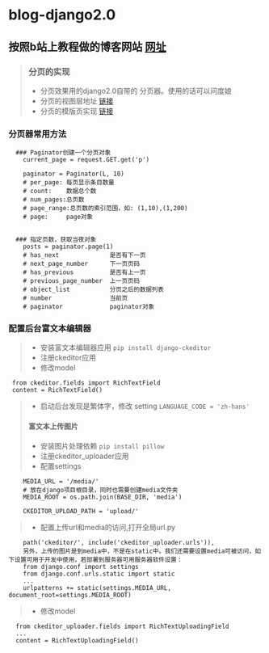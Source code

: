 # blog-django2.0
## 按照b站上教程做的博客网站 [网址](https://space.bilibili.com/252028233?spm_id_from=333.788.b_765f7570696e666f.2)
> ### 分页的实现
> * 分页效果用的django2.0自带的 分页器。使用的话可以问度娘
> * 分页的视图层地址 [链接](https://github.com/bidbear/blog-django2.0/blob/master/mysite/blog/views.py)
> * 分页的模版页实现 [链接](https://github.com/bidbear/blog-django2.0/blob/master/mysite/blog/templates/blog/blog_list.html)

### 分页器常用方法
```
  ### Paginator创建一个分页对象
    current_page = request.GET.get('p')

    paginator = Paginator(L, 10)
    # per_page: 每页显示条目数量
    # count:    数据总个数
    # num_pages:总页数
    # page_range:总页数的索引范围，如: (1,10),(1,200)
    # page:     page对象


  ### 指定页数，获取当夜对象
    posts = paginator.page(1) 
    # has_next              是否有下一页
    # next_page_number      下一页页码
    # has_previous          是否有上一页
    # previous_page_number  上一页页码
    # object_list           分页之后的数据列表
    # number                当前页
    # paginator             paginator对象
```
### 配置后台富文本编辑器
> * 安装富文本编辑器应用 `pip install django-ckeditor`
> * 注册ckeditor应用
> * 修改model 
   ```
    from ckeditor.fields import RichTextField
    content = RichTextField()
   ```
> * 启动后台发现是繁体字，修改 setting `LANGUAGE_CODE = 'zh-hans'`
> #### 富文本上传图片
> *  安装图片处理依赖 `pip install pillow`
> * 注册ckeditor_uploader应用
> * 配置settings 
```
    MEDIA_URL = '/media/'
    # 放在django项目根目录，同时也需要创建media文件夹
    MEDIA_ROOT = os.path.join(BASE_DIR, 'media')

    CKEDITOR_UPLOAD_PATH = 'upload/'
```
> * 配置上传url和media的访问,打开全局url.py 
```
    path('ckeditor/', include('ckeditor_uploader.urls')),
    另外，上传的图片是到media中，不是在static中。我们还需要设置media可被访问，如下设置可用于开发中使用，若部署到服务器可用服务器软件设置：
    from django.conf import settings
    from django.conf.urls.static import static
    ...
    urlpatterns += static(settings.MEDIA_URL, document_root=settings.MEDIA_ROOT)
```
> * 修改model 
```
  from ckeditor_uploader.fields import RichTextUploadingField
  ...
  content = RichTextUploadingField()
  
```
